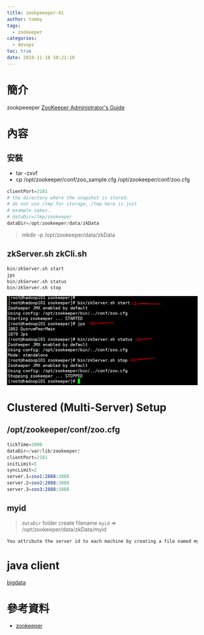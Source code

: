 ```yaml
---
title: zookpeeeper-01
author: tommy
tags:
  - zookeeper
categories:
  - devops
toc: true
date: 2018-11-18 10:21:18
---
```


# 簡介

zookpeeeper
[ZooKeeper Administrator's Guide](http://zookeeper.apache.org/doc/current/zookeeperAdmin.html#sc_maintenance)
<!--more-->
# 內容

## 安裝
- tar -zxvf 
- cp /opt/zookeeper/conf/zoo_sample.cfg /opt/zookeeper/conf/zoo.cfg

```s
clientPort=2181
# the directory where the snapshot is stored.
# do not use /tmp for storage, /tmp here is just 
# example sakes.
# dataDir=/tmp/zookeeper
dataDir=/opt/zookeeper/data/zkData

```
> mkdir -p /opt/zookeeper/data/zkData



## zkServer.sh zkCli.sh
```s
bin/zkServer.sh start
jps
bin/zkServer.sh status
bin/zkServer.sh stop
```
![zookpeeeper](images/20181118124326.png)

# Clustered (Multi-Server) Setup

## /opt/zookeeper/conf/zoo.cfg
```s
tickTime=2000
dataDir=/var/lib/zookeeper/
clientPort=2181
initLimit=5
syncLimit=2
server.1=zoo1:2888:3888
server.2=zoo2:2888:3888
server.3=zoo3:2888:3888
```

## myid
> `dataDir` folder create filename `myid` => /opt/zookeeper/data/zkData/myid
```s
You attribute the server id to each machine by creating a file named myid, one for each server, which resides in that server's data directory, as specified by the configuration file parameter dataDir.
```






# java client
[bigdata](https://github.com/yudady/bigdata)

# 參考資料
- [zookeeper](http://zookeeper.apache.org/)

